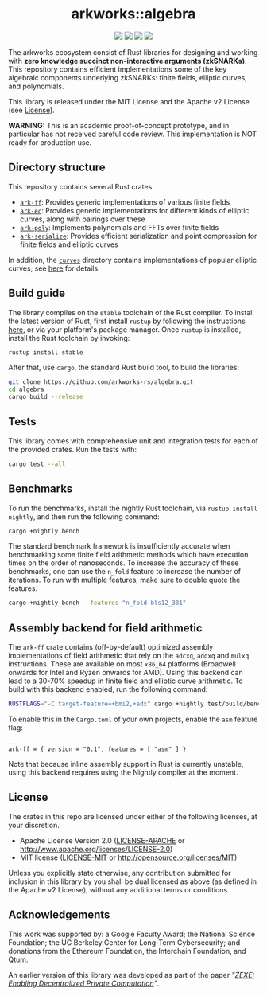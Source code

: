 <h1 align="center">arkworks::algebra</h1>

<p align="center">
    <img src="https://github.com/arkworks-rs/algebra/workflows/CI/badge.svg?branch=master">
    <a href="https://github.com/arkworks-rs/algebra/blob/master/LICENSE-APACHE"><img src="https://img.shields.io/badge/license-APACHE-blue.svg"></a>
    <a href="https://github.com/arkworks-rs/algebra/blob/master/LICENSE-MIT"><img src="https://img.shields.io/badge/license-MIT-blue.svg"></a>
    <a href="https://deps.rs/repo/github/arkworks-rs/algebra"><img src="https://deps.rs/repo/github/arkworks-rs/algebra/status.svg"></a>
</p>

The arkworks ecosystem consist of Rust libraries for designing and working with __zero knowledge succinct non-interactive arguments (zkSNARKs)__. This repository contains efficient implementations some of the key algebraic components underlying zkSNARKs: finite fields, elliptic curves, and polynomials.

This library is released under the MIT License and the Apache v2 License (see [License](#license)).

**WARNING:** This is an academic proof-of-concept prototype, and in particular has not received careful code review. This implementation is NOT ready for production use.

## Directory structure

This repository contains several Rust crates: 

* [`ark-ff`](ff): Provides generic implementations of various finite fields
* [`ark-ec`](ec): Provides generic implementations for different kinds of elliptic curves, along with pairings over these
* [`ark-poly`](poly): Implements polynomials and FFTs over finite fields
* [`ark-serialize`](serialize): Provides efficient serialization and point compression for finite fields and elliptic curves

In addition, the [`curves`](curves) directory contains implementations of popular elliptic curves; see [here](curves/README.md) for details.


## Build guide

The library compiles on the `stable` toolchain of the Rust compiler. To install the latest version of Rust, first install `rustup` by following the instructions [here](https://rustup.rs/), or via your platform's package manager. Once `rustup` is installed, install the Rust toolchain by invoking:
```bash
rustup install stable
```

After that, use `cargo`, the standard Rust build tool, to build the libraries:
```bash
git clone https://github.com/arkworks-rs/algebra.git
cd algebra
cargo build --release
```

## Tests
This library comes with comprehensive unit and integration tests for each of the provided crates. Run the tests with:
```bash
cargo test --all
```

## Benchmarks

To run the benchmarks, install the nightly Rust toolchain, via `rustup install nightly`, and then run the following command:
```bash
cargo +nightly bench
```

The standard benchmark framework is insufficiently accurate when benchmarking some finite field arithmetic methods which have execution times on the order of nanoseconds. To increase the accuracy of these benchmarks, one can use the `n_fold` feature to increase the number of iterations. To run with multiple features, make sure to double quote the features.
```bash
cargo +nightly bench --features "n_fold bls12_381"
```

## Assembly backend for field arithmetic

The `ark-ff` crate contains (off-by-default) optimized assembly implementations of field arithmetic that rely on the `adcxq`, `adoxq` and `mulxq` instructions. These are available on most `x86_64` platforms (Broadwell onwards for Intel and Ryzen onwards for AMD). Using this backend can lead to a 30-70% speedup in finite field and elliptic curve arithmetic. To build with this backend enabled, run the following command:
```bash
RUSTFLAGS="-C target-feature=+bmi2,+adx" cargo +nightly test/build/bench --features asm
```

To enable this in the `Cargo.toml` of your own projects, enable the `asm` feature flag:
```
...
ark-ff = { version = "0.1", features = [ "asm" ] }
```
Note that because inline assembly support in Rust is currently unstable, using this backend requires using the Nightly compiler at the moment.

## License

The crates in this repo are licensed under either of the following licenses, at your discretion.

 * Apache License Version 2.0 ([LICENSE-APACHE](LICENSE-APACHE) or http://www.apache.org/licenses/LICENSE-2.0)
 * MIT license ([LICENSE-MIT](LICENSE-MIT) or http://opensource.org/licenses/MIT)

Unless you explicitly state otherwise, any contribution submitted for inclusion in this library by you shall be dual licensed as above (as defined in the Apache v2 License), without any additional terms or conditions.

[zexe]: https://ia.cr/2018/962

## Acknowledgements

This work was supported by:
a Google Faculty Award;
the National Science Foundation;
the UC Berkeley Center for Long-Term Cybersecurity;
and donations from the Ethereum Foundation, the Interchain Foundation, and Qtum.

An earlier version of this library was developed as part of the paper *"[ZEXE: Enabling Decentralized Private Computation][zexe]"*.
